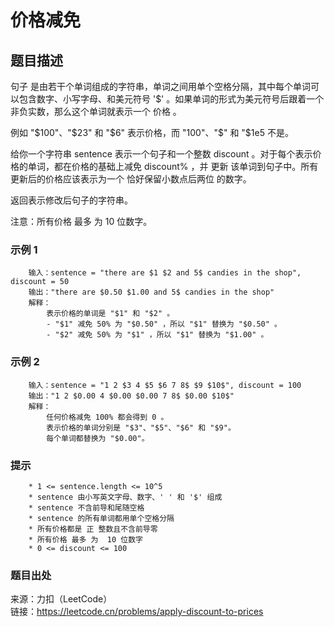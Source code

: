 # 价格减免

## 题目描述

句子 是由若干个单词组成的字符串，单词之间用单个空格分隔，其中每个单词可以包含数字、小写字母、和美元符号 '$' 。如果单词的形式为美元符号后跟着一个非负实数，那么这个单词就表示一个 价格 。

例如 "$100"、"$23" 和 "$6" 表示价格，而 "100"、"$" 和 "$1e5 不是。

给你一个字符串 sentence 表示一个句子和一个整数 discount 。对于每个表示价格的单词，都在价格的基础上减免 discount% ，并 更新 该单词到句子中。所有更新后的价格应该表示为一个 恰好保留小数点后两位 的数字。

返回表示修改后句子的字符串。

注意：所有价格 最多 为  10 位数字。

### 示例 1

```text
    输入：sentence = "there are $1 $2 and 5$ candies in the shop", discount = 50
    输出："there are $0.50 $1.00 and 5$ candies in the shop"
    解释：
        表示价格的单词是 "$1" 和 "$2" 。 
        - "$1" 减免 50% 为 "$0.50" ，所以 "$1" 替换为 "$0.50" 。
        - "$2" 减免 50% 为 "$1" ，所以 "$1" 替换为 "$1.00" 。
```

### 示例 2

```text
    输入：sentence = "1 2 $3 4 $5 $6 7 8$ $9 $10$", discount = 100
    输出："1 2 $0.00 4 $0.00 $0.00 7 8$ $0.00 $10$"
    解释：
        任何价格减免 100% 都会得到 0 。
        表示价格的单词分别是 "$3"、"$5"、"$6" 和 "$9"。
        每个单词都替换为 "$0.00"。
```

### 提示

```text
    * 1 <= sentence.length <= 10^5
    * sentence 由小写英文字母、数字、' ' 和 '$' 组成
    * sentence 不含前导和尾随空格
    * sentence 的所有单词都用单个空格分隔
    * 所有价格都是 正 整数且不含前导零
    * 所有价格 最多 为  10 位数字
    * 0 <= discount <= 100
```

### 题目出处

来源：力扣（LeetCode）  
链接：<https://leetcode.cn/problems/apply-discount-to-prices>
